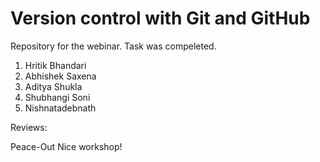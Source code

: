 # Version control with Git and GitHub
 Repository for the webinar.
 Task was compeleted.



1. Hritik Bhandari
2. Abhishek Saxena
3. Aditya Shukla
4. Shubhangi Soni
5. Nishnatadebnath





Reviews:

Peace-Out
Nice workshop!
